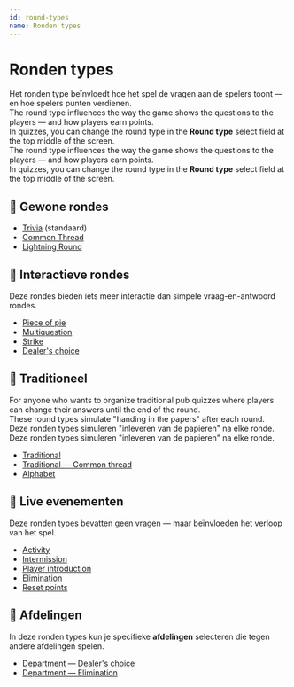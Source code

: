 ```yaml
---
id: round-types
name: Ronden types
---
```


# Ronden types

Het ronden type beïnvloedt hoe het spel de vragen aan de spelers toont — en hoe spelers punten verdienen.\
The round type influences the way the game shows the questions to the players — and how players earn points.\
In quizzes, you can change the round type in the **Round type** select field at the top middle of the screen.\
The round type influences the way the game shows the questions to the players — and how players earn points.\
In quizzes, you can change the round type in the **Round type** select field at the top middle of the screen.

## 🧠 Gewone rondes

- [Trivia](011-trivia.md) (standaard)
- [Common Thread](012-common-thread.md)
- [Lightning Round](013-lightning-round.md)

## 🤹 Interactieve rondes

Deze rondes bieden iets meer interactie dan simpele vraag-en-antwoord rondes.

- [Piece of pie](021-piece-of-pie.md)
- [Multiquestion](022-multiquestion.md)
- [Strike](023-strike.md)
- [Dealer's choice](024-dealers-choice.md)

## 🍺 Traditioneel

For anyone who wants to organize traditional pub quizzes where players can change their answers until the end of the round.\
These round types simulate "handing in the papers" after each round.\
Deze ronden types simuleren "inleveren van de papieren" na elke ronde.\
Deze ronden types simuleren "inleveren van de papieren" na elke ronde.

- [Traditional](030-traditional.md)
- [Traditional — Common thread](031-traditional-ct.md)
- [Alphabet](032-alphabet.md)

## 🎉 Live evenementen

Deze ronden types bevatten geen vragen — maar beïnvloeden het verloop van het spel.

- [Activity](040-activity.md)
- [Intermission](060-intermission.md)
- [Player introduction](061-player-introduction.md)
- [Elimination](050-elimination.md)
- [Reset points](051-reset-points.md)

## 🏢 Afdelingen

In deze ronden types kun je specifieke **afdelingen** selecteren die tegen andere afdelingen spelen.

- [Department — Dealer's choice](070-departments-dealers-choice.md)
- [Department — Elimination](071-departments-elimination.md)
